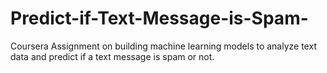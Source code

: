 # Predict-if-Text-Message-is-Spam-
Coursera Assignment on building machine learning models to analyze text data and predict if a text message is spam or not.

